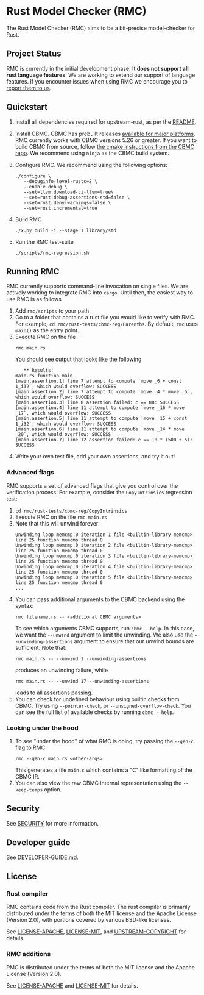 # Rust Model Checker (RMC)
The Rust Model Checker (RMC) aims to be a bit-precise model-checker for Rust.

## Project Status
RMC is currently in the initial development phase.
It **does not support all rust language features**.
We are working to extend our support of language features.
If you encounter issues when using RMC we encourage you to 
[report them to us](https://github.com/model-checking/rmc/issues/new/choose).

## Quickstart

1. Install all dependencies required for upstream-rust, as per the 
   [README](UPSTREAM-README.md#building-on-a-unix-like-system).

1. Install CBMC.
   CBMC has prebuilt releases 
   [available for major platforms](https://github.com/diffblue/cbmc/releases).
   RMC currently works with CBMC versions 5.26 or greater.
   If you want to build CBMC from source, follow 
   [the cmake instructions from the CBMC repo](https://github.com/diffblue/cbmc/blob/develop/COMPILING.md#working-with-cmake).
   We recommend using `ninja` as the CBMC build system.

1. Configure RMC. 
   We recommend using the following options:
   ```
   ./configure \
      --debuginfo-level-rustc=2 \
      --enable-debug \
      --set=llvm.download-ci-llvm=true\
      --set=rust.debug-assertions-std=false \
      --set=rust.deny-warnings=false \
      --set=rust.incremental=true
   ```

1. Build RMC
   ```
   ./x.py build -i --stage 1 library/std
   ```

1. Run the RMC test-suite
   ```
   ./scripts/rmc-regression.sh
   ```

## Running RMC
RMC currently supports command-line invocation on single files.
We are actively working to integrate RMC into `cargo`.
Until then, the easiest way to use RMC is as follows


1. Add `rmc/scripts` to your path
1. Go to a folder that contains a rust file you would like to verify with RMC.
   For example, `cd rmc/rust-tests/cbmc-reg/Parenths`.
   By default, `rmc` uses `main()` as the entry point.
1. Execute RMC on the file
   ```
   rmc main.rs
   ```
   You should see output that looks like the following
   ```
      ** Results:
   main.rs function main
   [main.assertion.1] line 7 attempt to compute `move _6 + const 1_i32`, which would overflow: SUCCESS
   [main.assertion.2] line 7 attempt to compute `move _4 * move _5`, which would overflow: SUCCESS
   [main.assertion.3] line 8 assertion failed: c == 88: SUCCESS
   [main.assertion.4] line 11 attempt to compute `move _16 * move _17`, which would overflow: SUCCESS
   [main.assertion.5] line 11 attempt to compute `move _15 + const 1_i32`, which would overflow: SUCCESS
   [main.assertion.6] line 11 attempt to compute `move _14 * move _20`, which would overflow: SUCCESS
   [main.assertion.7] line 12 assertion failed: e == 10 * (500 + 5): SUCCESS
   ```
1. Write your own test file, add your own assertions, and try it out!

### Advanced flags
RMC supports a set of advanced flags that give you control over the verification process.
For example, consider the `CopyIntrinsics` regression test:
1. `cd rmc/rust-tests/cbmc-reg/CopyIntrinsics`
1. Execute RMC on the file
   `rmc main.rs`
1. Note that this will unwind forever
   ```
   Unwinding loop memcmp.0 iteration 1 file <builtin-library-memcmp> line 25 function memcmp thread 0
   Unwinding loop memcmp.0 iteration 2 file <builtin-library-memcmp> line 25 function memcmp thread 0
   Unwinding loop memcmp.0 iteration 3 file <builtin-library-memcmp> line 25 function memcmp thread 0
   Unwinding loop memcmp.0 iteration 4 file <builtin-library-memcmp> line 25 function memcmp thread 0
   Unwinding loop memcmp.0 iteration 5 file <builtin-library-memcmp> line 25 function memcmp thread 0
   ...
   ```
1. You can pass additional arguments to the CBMC backend using the syntax:
   ```
   rmc filename.rs -- <additional CBMC arguments>
   ```
   To see which arguments CBMC supports, run `cbmc --help`.
   In this case, we want the `--unwind` argument to limit the unwinding.
   We also use the `--unwinding-assertions` argument to ensure that our unwind bounds are sufficient.
   Note that:
   ```
   rmc main.rs -- --unwind 1 --unwinding-assertions
   ```
   produces an unwinding failure, while
   ```
   rmc main.rs -- --unwind 17 --unwinding-assertions
   ```
   leads to all assertions passing.
1. You can check for undefined behaviour using builtin checks from CBMC.
   Try using `--pointer-check`, or `--unsigned-overflow-check`.
   You can see the full list of available checks by running `cbmc --help`.

### Looking under the hood
1. To see "under the hood" of what RMC is doing, try passing the `--gen-c` flag to RMC
   ```
   rmc --gen-c main.rs <other-args>
   ```
   This generates a file `main.c` which contains a "C" like formatting of the CBMC IR.
1. You can also view the raw CBMC internal representation using the `--keep-temps` option.

## Security
See [SECURITY](https://github.com/model-checking/rmc/security/policy) for more information.

## Developer guide
See [DEVELOPER-GUIDE.md](DEVELOPER-GUIDE.md).

## License
### Rust compiler
RMC contains code from the Rust compiler.
The rust compiler is primarily distributed under the terms of both the MIT license 
   and the Apache License (Version 2.0), with portions covered by various BSD-like licenses.

See [LICENSE-APACHE](LICENSE-APACHE), [LICENSE-MIT](LICENSE-MIT), and
[UPSTREAM-COPYRIGHT](UPSTREAM-COPYRIGHT) for details.

### RMC additions
RMC is distributed under the terms of both the MIT license and the Apache License (Version 2.0).

See [LICENSE-APACHE](LICENSE-APACHE) and [LICENSE-MIT](LICENSE-MIT) for details.
